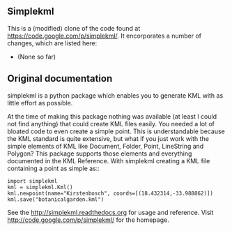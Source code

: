 Simplekml
---------

This is a (modified) clone of the code found at https://code.google.com/p/simplekml/. It encorporates a number of changes, which are listed here:

 - (None so far)

Original documentation
----------------------

simplekml is a python package which enables you to generate KML with as little effort as possible.

At the time of making this package nothing was available (at least I could not find anything) that could create KML files easily. You needed a lot of bloated code to even create a simple point. This is understandable because the KML standard is quite extensive, but what if you just work with the simple elements of KML like Document, Folder, Point, LineString and Polygon? This package supports those elements and everything documented in the KML Reference. With simplekml creating a KML file containing a point as simple as::

    import simplekml
    kml = simplekml.Kml()
    kml.newpoint(name="Kirstenbosch", coords=[(18.432314,-33.988862)])
    kml.save("botanicalgarden.kml")

See the http://simplekml.readthedocs.org for usage and reference.
Visit http://code.google.com/p/simplekml/ for the homepage.
